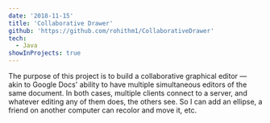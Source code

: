 ```yaml
---
date: '2018-11-15'
title: 'Collaborative Drawer'
github: 'https://github.com/rohithm1/CollaborativeDrawer'
tech:
  - Java
showInProjects: true
---
```


The purpose of this project is to build a collaborative graphical editor — akin to Google Docs' ability to have multiple simultaneous editors of the same document. In both cases, multiple clients connect to a server, and whatever editing any of them does, the others see. So I can add an ellipse, a friend on another computer can recolor and move it, etc.

